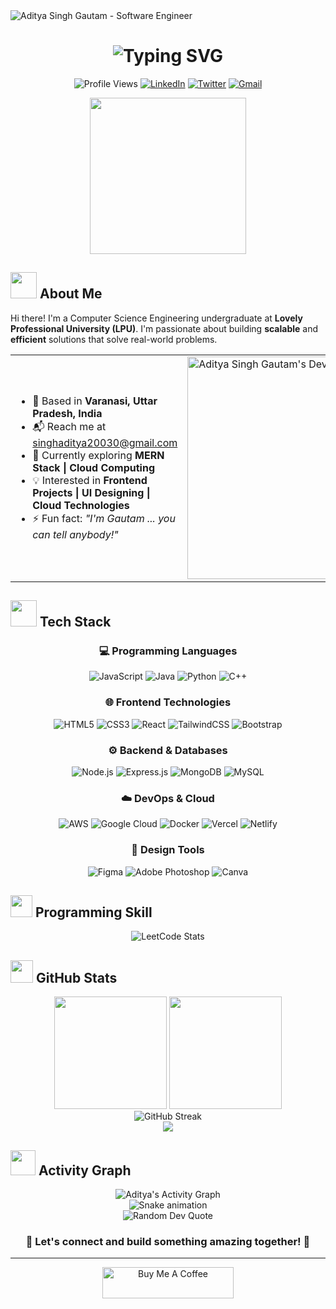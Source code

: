 <img src="https://raw.githubusercontent.com/halfrost/halfrost/master/icons/header_.png" alt="Aditya Singh Gautam - Software Engineer">

<h1 align="center">
  <img src="https://readme-typing-svg.herokuapp.com?font=Fira+Code&weight=600&size=28&duration=3000&pause=1000&color=0366D6&center=true&vCenter=true&random=false&width=600&lines=Hello%2C+I'm+Aditya+Singh+Gautam;Full+Stack+Developer;Problem+Solver;Code+Enthusiast" alt="Typing SVG" />
</h1>

<p align="center">
  <img src="https://komarev.com/ghpvc/?username=aditya3singh&style=flat-square&color=blue" alt="Profile Views" />
  <a href="https://linkedin.com/in/your-linkedin"><img src="https://img.shields.io/badge/LinkedIn-0077B5?style=flat-square&logo=linkedin&logoColor=white" alt="LinkedIn"/></a>
  <a href="https://twitter.com/your-twitter"><img src="https://img.shields.io/badge/Twitter-1DA1F2?style=flat-square&logo=twitter&logoColor=white" alt="Twitter"/></a>
  <a href="mailto:singhaditya20030@gmail.com"><img src="https://img.shields.io/badge/Gmail-D14836?style=flat-square&logo=gmail&logoColor=white" alt="Gmail"/></a>
</p>

<div align="center">
  <img height="250" src="https://media.giphy.com/media/v1.Y2lkPTc5MGI3NjExZnUycWw1d3FlcWFpMnF0cWljNjQ5dm1saXpkc2k1Mno3ZTJoeXpubiZlcD12MV9pbnRlcm5hbF9naWZfYnlfaWQmY3Q9Zw/qgQUggAC3Pfv687qPC/giphy.gif" />
</div>

## <img src="https://media.giphy.com/media/v1.Y2lkPTc5MGI3NjExaTZyY3d1NmdmbWZ2NWtzMW02MHc4dXp0MWd6OXUzYWxrcGtzdndocCZlcD12MV9pbnRlcm5hbF9naWZfYnlfaWQmY3Q9cw/VTtANKl0beDFQRLDTh/giphy.gif" width="42px"> **About Me**

Hi there! I'm a Computer Science Engineering undergraduate at **Lovely Professional University (LPU)**. I'm passionate about building **scalable** and **efficient** solutions that solve real-world problems.

<table>
  <tr>
    <td>
      <ul>
        <li>📍 Based in <b>Varanasi, Uttar Pradesh, India</b></li>
        <li>📬 Reach me at <a href="mailto:singhaditya20030@gmail.com">singhaditya20030@gmail.com</a></li>
        <li>🌱 Currently exploring <b>MERN Stack | Cloud Computing</b></li>
        <li>💡 Interested in <b>Frontend Projects | UI Designing | Cloud Technologies</b></li>
        <li>⚡ Fun fact: <i>"I'm Gautam ... you can tell anybody!"</i></li>
      </ul>
    </td>
    <td>
      <a href="https://app.daily.dev/adityasinghgautam"><img src="https://api.daily.dev/devcards/v2/I3HKjjx2N4D6kBS6anv8y.png?r=1eg&type=default" width="356" alt="Aditya Singh Gautam's Dev Card"/></a>
    </td>
  </tr>
</table>

## <img src="https://media.giphy.com/media/v1.Y2lkPTc5MGI3NjExeGt6d3Zib3Y0OGVhYnU0NTc2dWJ5ZG82aGZsY2xuc3o1cTFsbmd6MSZlcD12MV9pbnRlcm5hbF9naWZfYnlfaWQmY3Q9cw/jSKBmKkvo2dPQQtsR1/giphy.gif" width="42px"> **Tech Stack**

<div align="center">
  
  ### 💻 Programming Languages  
  ![JavaScript](https://img.shields.io/badge/JavaScript-F7DF1E?style=for-the-badge&logo=javascript&logoColor=black)
  ![Java](https://img.shields.io/badge/Java-ED8B00?style=for-the-badge&logo=openjdk&logoColor=white)
  ![Python](https://img.shields.io/badge/Python-3776AB?style=for-the-badge&logo=python&logoColor=white)
  ![C++](https://img.shields.io/badge/C++-00599C?style=for-the-badge&logo=cplusplus&logoColor=white)

  ### 🌐 Frontend Technologies
  ![HTML5](https://img.shields.io/badge/HTML5-E34F26?style=for-the-badge&logo=html5&logoColor=white)
  ![CSS3](https://img.shields.io/badge/CSS3-1572B6?style=for-the-badge&logo=css3&logoColor=white)
  ![React](https://img.shields.io/badge/React-20232A?style=for-the-badge&logo=react&logoColor=61DAFB)
  ![TailwindCSS](https://img.shields.io/badge/Tailwind_CSS-38B2AC?style=for-the-badge&logo=tailwind-css&logoColor=white)
  ![Bootstrap](https://img.shields.io/badge/Bootstrap-563D7C?style=for-the-badge&logo=bootstrap&logoColor=white)

  ### ⚙️ Backend & Databases
  ![Node.js](https://img.shields.io/badge/Node.js-339933?style=for-the-badge&logo=nodedotjs&logoColor=white)
  ![Express.js](https://img.shields.io/badge/Express.js-404d59?style=for-the-badge&logo=express&logoColor=white)
  ![MongoDB](https://img.shields.io/badge/MongoDB-4EA94B?style=for-the-badge&logo=mongodb&logoColor=white)
  ![MySQL](https://img.shields.io/badge/MySQL-005C84?style=for-the-badge&logo=mysql&logoColor=white)

  ### ☁️ DevOps & Cloud
  ![AWS](https://img.shields.io/badge/AWS-FF9900?style=for-the-badge&logo=amazonaws&logoColor=white)
  ![Google Cloud](https://img.shields.io/badge/Google_Cloud-4285F4?style=for-the-badge&logo=google-cloud&logoColor=white)
  ![Docker](https://img.shields.io/badge/Docker-2496ED?style=for-the-badge&logo=docker&logoColor=white)
  ![Vercel](https://img.shields.io/badge/Vercel-000000?style=for-the-badge&logo=vercel&logoColor=white)
  ![Netlify](https://img.shields.io/badge/Netlify-00C7B7?style=for-the-badge&logo=netlify&logoColor=white)

  ### 🎨 Design Tools
  ![Figma](https://img.shields.io/badge/Figma-F24E1E?style=for-the-badge&logo=figma&logoColor=white)
  ![Adobe Photoshop](https://img.shields.io/badge/Adobe_Photoshop-31A8FF?style=for-the-badge&logo=adobephotoshop&logoColor=white)
  ![Canva](https://img.shields.io/badge/Canva-00C4CC?style=for-the-badge&logo=canva&logoColor=white)
</div>



## <img src="https://media.giphy.com/media/v1.Y2lkPTc5MGI3NjExZTVhMTRweGJ3M3ZmdGMwbXVoMWI1N2lkZm5lY25udjI0ZnVxZWlndCZlcD12MV9pbnRlcm5hbF9naWZfYnlfaWQmY3Q9cw/hS42TuYYnANLFR9IRQ/giphy.gif" width="35px"> **Programming Skill**

<div align="center">
  <img src="https://leetcard.jacoblin.cool/thegautam08?theme=nord&font=baloo" alt="LeetCode Stats" />
</div>


## <img src="https://media.giphy.com/media/v1.Y2lkPTc5MGI3NjExdzE5bHliMnlld2V2dHI0eTlkdGJnNG1pMWV5b2I5OTB1cHRqeGh2ZiZlcD12MV9pbnRlcm5hbF9naWZfYnlfaWQmY3Q9cw/BiTWICy2i0c9W80IIM/giphy.gif" width="36px"> **GitHub Stats**

<div align="center">
  <img height="180em" src="https://github-readme-stats.vercel.app/api?username=aditya3singh&show_icons=true&theme=react&hide_border=true&include_all_commits=true&count_private=true" />
  <img height="180em" src="https://github-readme-stats.vercel.app/api/top-langs/?username=aditya3singh&layout=compact&langs_count=8&theme=react&hide_border=true" />
</div>

<div align="center">
  <img src="https://github-readme-streak-stats.herokuapp.com/?user=aditya3singh&theme=react&hide_border=true" alt="GitHub Streak" />
</div>

<div align="center">
  <img src="https://github-profile-trophy.vercel.app/?username=aditya3singh&theme=nord&column=7&margin-w=15&margin-h=15&no-frame=true" />
</div>

## <img src="https://media.giphy.com/media/v1.Y2lkPTc5MGI3NjExOG42aTVxbWlvbDJpdzU3Nm9iMW50MXpmaTlqYnQ2aDNwOHhkcjMxaCZlcD12MV9pbnRlcm5hbF9naWZfYnlfaWQmY3Q9cw/uhWLu2lsU0rfLiwYlI/giphy.gif" width="40px"> **Activity Graph**

<div align="center">
  <img alt="Aditya's Activity Graph" src="https://github-readme-activity-graph.vercel.app/graph?username=aditya3singh&theme=react-dark&hide_border=true" />
</div>

<div align="center">
  <img src="https://raw.githubusercontent.com/aditya3singh/aditya3singh/output/github-contribution-grid-snake-dark.svg" alt="Snake animation" />
</div>

<div align="center">
  <img src="https://quotes-github-readme.vercel.app/api?type=horizontal&theme=tokyonight" alt="Random Dev Quote" />
</div>

<div align="center">
  <h3>💬 Let's connect and build something amazing together! 💬</h3>
</div>

---

<p align="center">
  <a href="https://buymeacoffee.com/yourname">
    <img src="https://cdn.buymeacoffee.com/buttons/v2/default-yellow.png" height="50" width="210" alt="Buy Me A Coffee" />
  </a>
</p>
